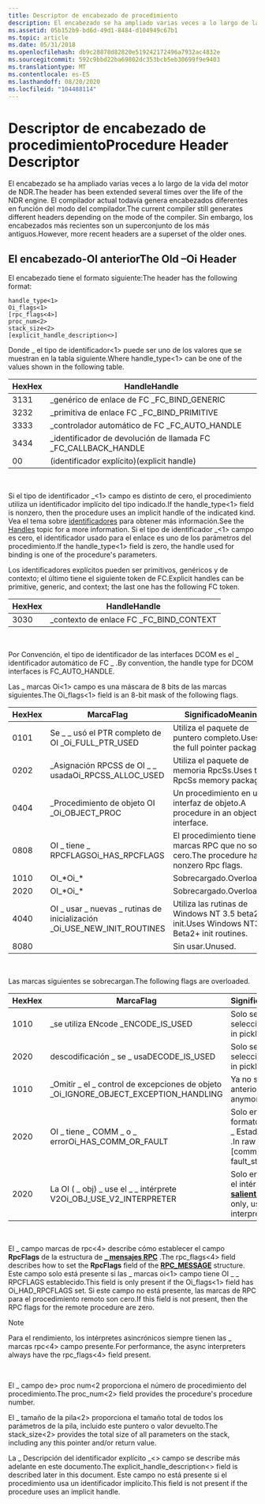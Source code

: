 ```yaml
---
title: Descriptor de encabezado de procedimiento
description: El encabezado se ha ampliado varias veces a lo largo de la vida del motor de NDR. El compilador actual todavía genera encabezados diferentes en función del modo del compilador. Sin embargo, los encabezados más recientes son un superconjunto de los más antiguos.
ms.assetid: 05b152b9-bd6d-49d1-8484-d104949c67b1
ms.topic: article
ms.date: 05/31/2018
ms.openlocfilehash: db9c28878d82820e519242172496a7932ac4832e
ms.sourcegitcommit: 592c9bbd22ba69802dc353bcb5eb30699f9e9403
ms.translationtype: MT
ms.contentlocale: es-ES
ms.lasthandoff: 08/20/2020
ms.locfileid: "104488114"
---
```

# <a name="procedure-header-descriptor"></a><span data-ttu-id="1a79a-105">Descriptor de encabezado de procedimiento</span><span class="sxs-lookup"><span data-stu-id="1a79a-105">Procedure Header Descriptor</span></span>

<span data-ttu-id="1a79a-106">El encabezado se ha ampliado varias veces a lo largo de la vida del motor de NDR.</span><span class="sxs-lookup"><span data-stu-id="1a79a-106">The header has been extended several times over the life of the NDR engine.</span></span> <span data-ttu-id="1a79a-107">El compilador actual todavía genera encabezados diferentes en función del modo del compilador.</span><span class="sxs-lookup"><span data-stu-id="1a79a-107">The current compiler still generates different headers depending on the mode of the compiler.</span></span> <span data-ttu-id="1a79a-108">Sin embargo, los encabezados más recientes son un superconjunto de los más antiguos.</span><span class="sxs-lookup"><span data-stu-id="1a79a-108">However, more recent headers are a superset of the older ones.</span></span>

## <a name="the-old-oi-header"></a><span data-ttu-id="1a79a-109">El encabezado-OI anterior</span><span class="sxs-lookup"><span data-stu-id="1a79a-109">The Old –Oi Header</span></span>

<span data-ttu-id="1a79a-110">El encabezado tiene el formato siguiente:</span><span class="sxs-lookup"><span data-stu-id="1a79a-110">The header has the following format:</span></span>

``` syntax
handle_type<1> 
Oi_flags<1>
[rpc_flags<4>]
proc_num<2>  
stack_size<2>
[explicit_handle_description<>]
```

<span data-ttu-id="1a79a-111">Donde \_ el tipo de identificador<1> puede ser uno de los valores que se muestran en la tabla siguiente.</span><span class="sxs-lookup"><span data-stu-id="1a79a-111">Where handle\_type<1> can be one of the values shown in the following table.</span></span>



| <span data-ttu-id="1a79a-112">Hex</span><span class="sxs-lookup"><span data-stu-id="1a79a-112">Hex</span></span> | <span data-ttu-id="1a79a-113">Handle</span><span class="sxs-lookup"><span data-stu-id="1a79a-113">Handle</span></span>               |
|-----|----------------------|
| <span data-ttu-id="1a79a-114">31</span><span class="sxs-lookup"><span data-stu-id="1a79a-114">31</span></span>  | <span data-ttu-id="1a79a-115">\_genérico de enlace de FC \_</span><span class="sxs-lookup"><span data-stu-id="1a79a-115">FC\_BIND\_GENERIC</span></span>    |
| <span data-ttu-id="1a79a-116">32</span><span class="sxs-lookup"><span data-stu-id="1a79a-116">32</span></span>  | <span data-ttu-id="1a79a-117">\_primitiva de enlace FC \_</span><span class="sxs-lookup"><span data-stu-id="1a79a-117">FC\_BIND\_PRIMITIVE</span></span>  |
| <span data-ttu-id="1a79a-118">33</span><span class="sxs-lookup"><span data-stu-id="1a79a-118">33</span></span>  | <span data-ttu-id="1a79a-119">\_controlador automático de FC \_</span><span class="sxs-lookup"><span data-stu-id="1a79a-119">FC\_AUTO\_HANDLE</span></span>     |
| <span data-ttu-id="1a79a-120">34</span><span class="sxs-lookup"><span data-stu-id="1a79a-120">34</span></span>  | <span data-ttu-id="1a79a-121">\_identificador de devolución de llamada FC \_</span><span class="sxs-lookup"><span data-stu-id="1a79a-121">FC\_CALLBACK\_HANDLE</span></span> |
| <span data-ttu-id="1a79a-122">0</span><span class="sxs-lookup"><span data-stu-id="1a79a-122">0</span></span>   | <span data-ttu-id="1a79a-123">(identificador explícito)</span><span class="sxs-lookup"><span data-stu-id="1a79a-123">(explicit handle)</span></span>    |



 

<span data-ttu-id="1a79a-124">Si el tipo de identificador \_<1> campo es distinto de cero, el procedimiento utiliza un identificador implícito del tipo indicado.</span><span class="sxs-lookup"><span data-stu-id="1a79a-124">If the handle\_type<1> field is nonzero, then the procedure uses an implicit handle of the indicated kind.</span></span> <span data-ttu-id="1a79a-125">Vea el tema sobre [identificadores](handles.md) para obtener más información.</span><span class="sxs-lookup"><span data-stu-id="1a79a-125">See the [Handles](handles.md) topic for a more information.</span></span> <span data-ttu-id="1a79a-126">Si el tipo de identificador \_<1> campo es cero, el identificador usado para el enlace es uno de los parámetros del procedimiento.</span><span class="sxs-lookup"><span data-stu-id="1a79a-126">If the handle\_type<1> field is zero, the handle used for binding is one of the procedure's parameters.</span></span>

<span data-ttu-id="1a79a-127">Los identificadores explícitos pueden ser primitivos, genéricos y de contexto; el último tiene el siguiente token de FC.</span><span class="sxs-lookup"><span data-stu-id="1a79a-127">Explicit handles can be primitive, generic, and context; the last one has the following FC token.</span></span>



| <span data-ttu-id="1a79a-128">Hex</span><span class="sxs-lookup"><span data-stu-id="1a79a-128">Hex</span></span> | <span data-ttu-id="1a79a-129">Handle</span><span class="sxs-lookup"><span data-stu-id="1a79a-129">Handle</span></span>            |
|-----|-------------------|
| <span data-ttu-id="1a79a-130">30</span><span class="sxs-lookup"><span data-stu-id="1a79a-130">30</span></span>  | <span data-ttu-id="1a79a-131">\_contexto de enlace FC \_</span><span class="sxs-lookup"><span data-stu-id="1a79a-131">FC\_BIND\_CONTEXT</span></span> |



 

<span data-ttu-id="1a79a-132">Por Convención, el tipo de identificador de las interfaces DCOM es el \_ identificador automático de FC \_ .</span><span class="sxs-lookup"><span data-stu-id="1a79a-132">By convention, the handle type for DCOM interfaces is FC\_AUTO\_HANDLE.</span></span>

<span data-ttu-id="1a79a-133">Las \_ marcas Oi<1> campo es una máscara de 8 bits de las marcas siguientes.</span><span class="sxs-lookup"><span data-stu-id="1a79a-133">The Oi\_flags<1> field is an 8-bit mask of the following flags.</span></span>



| <span data-ttu-id="1a79a-134">Hex</span><span class="sxs-lookup"><span data-stu-id="1a79a-134">Hex</span></span> | <span data-ttu-id="1a79a-135">Marca</span><span class="sxs-lookup"><span data-stu-id="1a79a-135">Flag</span></span>                         | <span data-ttu-id="1a79a-136">Significado</span><span class="sxs-lookup"><span data-stu-id="1a79a-136">Meaning</span></span>                                  |
|-----|------------------------------|------------------------------------------|
| <span data-ttu-id="1a79a-137">01</span><span class="sxs-lookup"><span data-stu-id="1a79a-137">01</span></span>  | <span data-ttu-id="1a79a-138">Se \_ \_ usó el PTR completo de OI \_</span><span class="sxs-lookup"><span data-stu-id="1a79a-138">Oi\_FULL\_PTR\_USED</span></span>          | <span data-ttu-id="1a79a-139">Utiliza el paquete de puntero completo.</span><span class="sxs-lookup"><span data-stu-id="1a79a-139">Uses the full pointer package.</span></span>           |
| <span data-ttu-id="1a79a-140">02</span><span class="sxs-lookup"><span data-stu-id="1a79a-140">02</span></span>  | <span data-ttu-id="1a79a-141">\_Asignación RPCSS de OI \_ \_ usada</span><span class="sxs-lookup"><span data-stu-id="1a79a-141">Oi\_RPCSS\_ALLOC\_USED</span></span>       | <span data-ttu-id="1a79a-142">Utiliza el paquete de memoria RpcSs.</span><span class="sxs-lookup"><span data-stu-id="1a79a-142">Uses the RpcSs memory package.</span></span>           |
| <span data-ttu-id="1a79a-143">04</span><span class="sxs-lookup"><span data-stu-id="1a79a-143">04</span></span>  | <span data-ttu-id="1a79a-144">\_Procedimiento de objeto OI \_</span><span class="sxs-lookup"><span data-stu-id="1a79a-144">Oi\_OBJECT\_PROC</span></span>             | <span data-ttu-id="1a79a-145">Un procedimiento en una interfaz de objeto.</span><span class="sxs-lookup"><span data-stu-id="1a79a-145">A procedure in an object interface.</span></span>      |
| <span data-ttu-id="1a79a-146">08</span><span class="sxs-lookup"><span data-stu-id="1a79a-146">08</span></span>  | <span data-ttu-id="1a79a-147">OI \_ tiene \_ RPCFLAGS</span><span class="sxs-lookup"><span data-stu-id="1a79a-147">Oi\_HAS\_RPCFLAGS</span></span>            | <span data-ttu-id="1a79a-148">El procedimiento tiene marcas RPC que no son cero.</span><span class="sxs-lookup"><span data-stu-id="1a79a-148">The procedure has nonzero Rpc flags.</span></span>     |
| <span data-ttu-id="1a79a-149">10</span><span class="sxs-lookup"><span data-stu-id="1a79a-149">10</span></span>  | <span data-ttu-id="1a79a-150">OI\_\*</span><span class="sxs-lookup"><span data-stu-id="1a79a-150">Oi\_\*</span></span>                       | <span data-ttu-id="1a79a-151">Sobrecargado.</span><span class="sxs-lookup"><span data-stu-id="1a79a-151">Overloaded.</span></span>                              |
| <span data-ttu-id="1a79a-152">20</span><span class="sxs-lookup"><span data-stu-id="1a79a-152">20</span></span>  | <span data-ttu-id="1a79a-153">OI\_\*</span><span class="sxs-lookup"><span data-stu-id="1a79a-153">Oi\_\*</span></span>                       | <span data-ttu-id="1a79a-154">Sobrecargado.</span><span class="sxs-lookup"><span data-stu-id="1a79a-154">Overloaded.</span></span>                              |
| <span data-ttu-id="1a79a-155">40</span><span class="sxs-lookup"><span data-stu-id="1a79a-155">40</span></span>  | <span data-ttu-id="1a79a-156">OI \_ usar \_ nuevas \_ rutinas de inicialización \_</span><span class="sxs-lookup"><span data-stu-id="1a79a-156">Oi\_USE\_NEW\_INIT\_ROUTINES</span></span> | <span data-ttu-id="1a79a-157">Utiliza las rutinas de Windows NT 3.5 beta2 + init.</span><span class="sxs-lookup"><span data-stu-id="1a79a-157">Uses Windows NT3.5 Beta2+ init routines.</span></span> |
| <span data-ttu-id="1a79a-158">80</span><span class="sxs-lookup"><span data-stu-id="1a79a-158">80</span></span>  |                              | <span data-ttu-id="1a79a-159">Sin usar.</span><span class="sxs-lookup"><span data-stu-id="1a79a-159">Unused.</span></span>                                  |



 

<span data-ttu-id="1a79a-160">Las marcas siguientes se sobrecargan.</span><span class="sxs-lookup"><span data-stu-id="1a79a-160">The following flags are overloaded.</span></span>



| <span data-ttu-id="1a79a-161">Hex</span><span class="sxs-lookup"><span data-stu-id="1a79a-161">Hex</span></span> | <span data-ttu-id="1a79a-162">Marca</span><span class="sxs-lookup"><span data-stu-id="1a79a-162">Flag</span></span>                                    | <span data-ttu-id="1a79a-163">Significado</span><span class="sxs-lookup"><span data-stu-id="1a79a-163">Meaning</span></span>                                             |
|-----|-----------------------------------------|-----------------------------------------------------|
| <span data-ttu-id="1a79a-164">10</span><span class="sxs-lookup"><span data-stu-id="1a79a-164">10</span></span>  | <span data-ttu-id="1a79a-165">\_se utiliza ENcode \_</span><span class="sxs-lookup"><span data-stu-id="1a79a-165">ENCODE\_IS\_USED</span></span>                        | <span data-ttu-id="1a79a-166">Solo se usa en la selección.</span><span class="sxs-lookup"><span data-stu-id="1a79a-166">Used only in pickling.</span></span>                              |
| <span data-ttu-id="1a79a-167">20</span><span class="sxs-lookup"><span data-stu-id="1a79a-167">20</span></span>  | <span data-ttu-id="1a79a-168">descodificación \_ se \_ usa</span><span class="sxs-lookup"><span data-stu-id="1a79a-168">DECODE\_IS\_USED</span></span>                        | <span data-ttu-id="1a79a-169">Solo se usa en la selección.</span><span class="sxs-lookup"><span data-stu-id="1a79a-169">Used only in pickling.</span></span>                              |
| <span data-ttu-id="1a79a-170">10</span><span class="sxs-lookup"><span data-stu-id="1a79a-170">10</span></span>  | <span data-ttu-id="1a79a-171">\_Omitir \_ el \_ control de excepciones de objeto \_</span><span class="sxs-lookup"><span data-stu-id="1a79a-171">Oi\_IGNORE\_OBJECT\_EXCEPTION\_HANDLING</span></span> | <span data-ttu-id="1a79a-172">Ya no se utiliza (OLE anterior).</span><span class="sxs-lookup"><span data-stu-id="1a79a-172">Not used anymore (old OLE).</span></span>                         |
| <span data-ttu-id="1a79a-173">20</span><span class="sxs-lookup"><span data-stu-id="1a79a-173">20</span></span>  | <span data-ttu-id="1a79a-174">OI \_ tiene \_ COMM \_ o \_ error</span><span class="sxs-lookup"><span data-stu-id="1a79a-174">Oi\_HAS\_COMM\_OR\_FAULT</span></span>                | <span data-ttu-id="1a79a-175">Solo en RPC sin formato, \[ COMM \_ , \_ Estado de error \] .</span><span class="sxs-lookup"><span data-stu-id="1a79a-175">In raw RPC only, \[comm \_, fault\_status\].</span></span>        |
| <span data-ttu-id="1a79a-176">20</span><span class="sxs-lookup"><span data-stu-id="1a79a-176">20</span></span>  | <span data-ttu-id="1a79a-177">La OI ( \_ obj) \_ use el \_ \_ intérprete V2</span><span class="sxs-lookup"><span data-stu-id="1a79a-177">Oi\_OBJ\_USE\_V2\_INTERPRETER</span></span>           | <span data-ttu-id="1a79a-178">Solo en DCOM, use el intérprete [**-saliente**](/windows/desktop/Midl/-oi) .</span><span class="sxs-lookup"><span data-stu-id="1a79a-178">In DCOM only, use [**–Oif**](/windows/desktop/Midl/-oi) interpreter.</span></span> |



 

<span data-ttu-id="1a79a-179">El \_ campo marcas de rpc<4> describe cómo establecer el campo **RpcFlags** de la estructura de [**\_ mensajes RPC**](/windows/desktop/api/RpcdceP/ns-rpcdcep-rpc_message) .</span><span class="sxs-lookup"><span data-stu-id="1a79a-179">The rpc\_flags<4> field describes how to set the **RpcFlags** field of the [**RPC\_MESSAGE**](/windows/desktop/api/RpcdceP/ns-rpcdcep-rpc_message) structure.</span></span> <span data-ttu-id="1a79a-180">Este campo solo está presente si las \_ marcas oi<1> campo tiene OI \_ \_ RPCFLAGS establecido.</span><span class="sxs-lookup"><span data-stu-id="1a79a-180">This field is only present if the Oi\_flags<1> field has Oi\_HAD\_RPCFLAGS set.</span></span> <span data-ttu-id="1a79a-181">Si este campo no está presente, las marcas de RPC para el procedimiento remoto son cero.</span><span class="sxs-lookup"><span data-stu-id="1a79a-181">If this field is not present, then the RPC flags for the remote procedure are zero.</span></span>

> [!Note]  
> <span data-ttu-id="1a79a-182">Para el rendimiento, los intérpretes asincrónicos siempre tienen las \_ marcas rpc<4> campo presente.</span><span class="sxs-lookup"><span data-stu-id="1a79a-182">For performance, the async interpreters always have the rpc\_flags<4> field present.</span></span>

 

<span data-ttu-id="1a79a-183">El \_ campo de> proc num<2 proporciona el número de procedimiento del procedimiento.</span><span class="sxs-lookup"><span data-stu-id="1a79a-183">The proc\_num<2> field provides the procedure's procedure number.</span></span>

<span data-ttu-id="1a79a-184">El \_ tamaño de la pila<2> proporciona el tamaño total de todos los parámetros de la pila, incluido este puntero o valor devuelto.</span><span class="sxs-lookup"><span data-stu-id="1a79a-184">The stack\_size<2> provides the total size of all parameters on the stack, including any this pointer and/or return value.</span></span>

<span data-ttu-id="1a79a-185">La \_ Descripción del identificador explícito \_<> campo se describe más adelante en este documento.</span><span class="sxs-lookup"><span data-stu-id="1a79a-185">The explicit\_handle\_description<> field is described later in this document.</span></span> <span data-ttu-id="1a79a-186">Este campo no está presente si el procedimiento usa un identificador implícito.</span><span class="sxs-lookup"><span data-stu-id="1a79a-186">This field is not present if the procedure uses an implicit handle.</span></span>

 

 